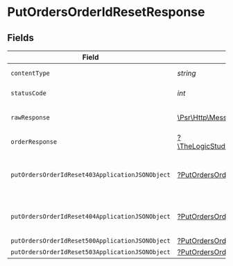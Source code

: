 # PutOrdersOrderIdResetResponse


## Fields

| Field                                                                                                          | Type                                                                                                           | Required                                                                                                       | Description                                                                                                    |
| -------------------------------------------------------------------------------------------------------------- | -------------------------------------------------------------------------------------------------------------- | -------------------------------------------------------------------------------------------------------------- | -------------------------------------------------------------------------------------------------------------- |
| `contentType`                                                                                                  | *string*                                                                                                       | :heavy_check_mark:                                                                                             | HTTP response content type for this operation                                                                  |
| `statusCode`                                                                                                   | *int*                                                                                                          | :heavy_check_mark:                                                                                             | HTTP response status code for this operation                                                                   |
| `rawResponse`                                                                                                  | [\Psr\Http\Message\ResponseInterface](https://www.php-fig.org/psr/psr-7/#33-psrhttpmessageresponseinterface)   | :heavy_minus_sign:                                                                                             | Raw HTTP response; suitable for custom response parsing                                                        |
| `orderResponse`                                                                                                | [?\TheLogicStudio\ExactPayments\Models\Shared\OrderResponse](../../models/shared/OrderResponse.md)             | :heavy_minus_sign:                                                                                             | Order Updated.                                                                                                 |
| `putOrdersOrderIdReset403ApplicationJSONObject`                                                                | [?PutOrdersOrderIdReset403ApplicationJSON](../../models/operations/PutOrdersOrderIdReset403ApplicationJSON.md) | :heavy_minus_sign:                                                                                             | **Access Denied**\<br/>Credentials supplied do not grant access to the requested resource.<br/>                |
| `putOrdersOrderIdReset404ApplicationJSONObject`                                                                | [?PutOrdersOrderIdReset404ApplicationJSON](../../models/operations/PutOrdersOrderIdReset404ApplicationJSON.md) | :heavy_minus_sign:                                                                                             | **Not found**\<br/>When there are no accounts/orders/payment found<br/>                                        |
| `putOrdersOrderIdReset500ApplicationJSONObject`                                                                | [?PutOrdersOrderIdReset500ApplicationJSON](../../models/operations/PutOrdersOrderIdReset500ApplicationJSON.md) | :heavy_minus_sign:                                                                                             | **Internal Server Error**<br/>                                                                                 |
| `putOrdersOrderIdReset503ApplicationJSONObject`                                                                | [?PutOrdersOrderIdReset503ApplicationJSON](../../models/operations/PutOrdersOrderIdReset503ApplicationJSON.md) | :heavy_minus_sign:                                                                                             | **Service Unavailable**<br/>                                                                                   |